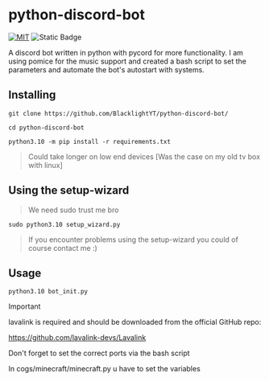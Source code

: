 # python-discord-bot
[![MIT](https://img.shields.io/github/license/BlacklightYT/python-discord-bot?color=a3425d)](https://github.com/BlacklightYT/python-discord-bot/blob/main/LICENSE) ![Static Badge](https://img.shields.io/badge/python-3.10-brightgreen?style=flat&logo=python)

A discord bot written in python with pycord for more functionality.
I am using pomice for the music support and created a bash script 
to set the parameters and automate the bot's autostart with systems.

## Installing
``` 
git clone https://github.com/BlacklightYT/python-discord-bot/
```
```
cd python-discord-bot
```
```
python3.10 -m pip install -r requirements.txt
```
> Could take longer on low end devices
> [Was the case on my old tv box with linux]

## Using the setup-wizard
> We need sudo trust me bro
```
sudo python3.10 setup_wizard.py
```
> If you encounter problems using the setup-wizard you could of course contact me :)

## Usage
```
python3.10 bot_init.py
```

> [!IMPORTANT]
> lavalink is required and should be downloaded from the official GitHub repo:
> 
> https://github.com/lavalink-devs/Lavalink
> 
> Don't forget to set the correct ports via the bash script
>
> In cogs/minecraft/minecraft.py u have to set the variables
